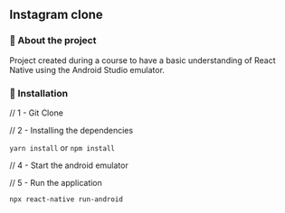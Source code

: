## Instagram clone

### 🍪 About the project

Project created during a course to have a basic understanding of React Native using the Android Studio emulator.

### 🏃 Installation

// 1 - Git Clone

// 2 - Installing the dependencies

`yarn install` or `npm install`

// 4 - Start the android emulator

// 5 - Run the application

`npx react-native run-android`
